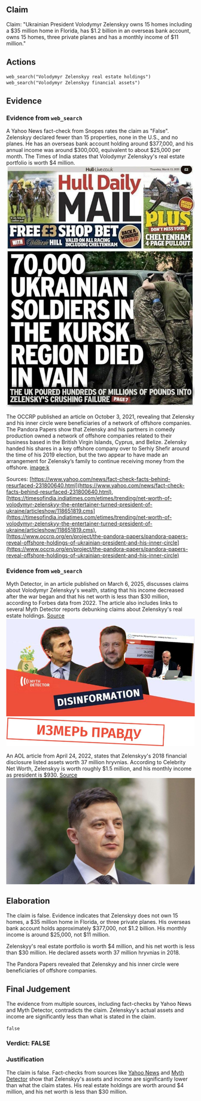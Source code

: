 ## Claim
Claim: "Ukrainian President Volodymyr Zelenskyy owns 15 homes including a $35 million home in Florida, has $1.2 billion in an overseas bank account, owns 15 homes, three private planes and has a monthly income of $11 million."

## Actions
```
web_search("Volodymyr Zelenskyy real estate holdings")
web_search("Volodymyr Zelenskyy financial assets")
```

## Evidence
### Evidence from `web_search`
A Yahoo News fact-check from Snopes rates the claim as "False". Zelenskyy declared fewer than 15 properties, none in the U.S., and no planes. He has an overseas bank account holding around $377,000, and his annual income was around $300,000, equivalent to about $25,000 per month. The Times of India states that Volodymyr Zelenskyy's real estate portfolio is worth $4 million. ![image 1](media/0.jpg)

The OCCRP published an article on October 3, 2021, revealing that Zelensky and his inner circle were beneficiaries of a network of offshore companies. The Pandora Papers show that Zelensky and his partners in comedy production owned a network of offshore companies related to their business based in the British Virgin Islands, Cyprus, and Belize. Zelensky handed his shares in a key offshore company over to Serhiy Shefir around the time of his 2019 election, but the two appear to have made an arrangement for Zelensky’s family to continue receiving money from the offshore. <image:k>

Sources: [https://www.yahoo.com/news/fact-check-facts-behind-resurfaced-231800640.html](https://www.yahoo.com/news/fact-check-facts-behind-resurfaced-231800640.html), [https://timesofindia.indiatimes.com/etimes/trending/net-worth-of-volodymyr-zelenskyy-the-entertainer-turned-president-of-ukraine/articleshow/118651819.cms](https://timesofindia.indiatimes.com/etimes/trending/net-worth-of-volodymyr-zelenskyy-the-entertainer-turned-president-of-ukraine/articleshow/118651819.cms), [https://www.occrp.org/en/project/the-pandora-papers/pandora-papers-reveal-offshore-holdings-of-ukrainian-president-and-his-inner-circle](https://www.occrp.org/en/project/the-pandora-papers/pandora-papers-reveal-offshore-holdings-of-ukrainian-president-and-his-inner-circle)


### Evidence from `web_search`
Myth Detector, in an article published on March 6, 2025, discusses claims about Volodymyr Zelenskyy's wealth, stating that his income decreased after the war began and that his net worth is less than $30 million, according to Forbes data from 2022. The article also includes links to several Myth Detector reports debunking claims about Zelenskyy's real estate holdings. [Source](https://mythdetector.com/en/change-during-the-russia-ukraine-war/) ![image 1930](media/2025-08-07_19-23-1754594600-089015.jpg) ![image 1929](media/2025-08-07_19-23-1754594591-202453.jpg)

An AOL article from April 24, 2022, states that Zelenskyy's 2018 financial disclosure listed assets worth 37 million hryvnias. According to Celebrity Net Worth, Zelenskyy is worth roughly $1.5 million, and his monthly income as president is $930. [Source](https://www.aol.com/much-volodymyr-zelenskyy-worth-160047933.html) ![image 1936](media/2025-08-07_19-23-1754594629-424939.jpg)


## Elaboration
The claim is false. Evidence indicates that Zelenskyy does not own 15 homes, a $35 million home in Florida, or three private planes. His overseas bank account holds approximately $377,000, not $1.2 billion. His monthly income is around $25,000, not $11 million.

Zelenskyy's real estate portfolio is worth $4 million, and his net worth is less than $30 million. He declared assets worth 37 million hryvnias in 2018.

The Pandora Papers revealed that Zelenskyy and his inner circle were beneficiaries of offshore companies.


## Final Judgement
The evidence from multiple sources, including fact-checks by Yahoo News and Myth Detector, contradicts the claim. Zelenskyy's actual assets and income are significantly less than what is stated in the claim.

`false`

### Verdict: FALSE

### Justification
The claim is false. Fact-checks from sources like [Yahoo News](https://www.yahoo.com/news/fact-check-facts-behind-resurfaced-231800640.html) and [Myth Detector](https://mythdetector.com/en/change-during-the-russia-ukraine-war/) show that Zelenskyy's assets and income are significantly lower than what the claim states. His real estate holdings are worth around $4 million, and his net worth is less than $30 million.
